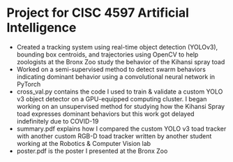 # Project for CISC 4597 Artificial Intelligence
- Created a tracking system using real-time object detection (YOLOv3), bounding box centroids, and trajectories using OpenCV to help zoologists at the Bronx Zoo study the behavior of the Kihansi spray toad
- Worked on a semi-supervised method to detect swarm behaviors indicating dominant behavior using a convolutional neural network in PyTorch
- cross_val.py contains the code I used to train & validate a custom YOLO v3 object detector on a GPU-equipped computing cluster. I began working on an unsupervised method for studying how the Kihansi Spray toad expresses dominant behaviors but this work got delayed indefinitely due to COVID-19
- summary.pdf explains how I compared the custom YOLO v3 toad tracker with another custom RGB-D toad tracker written by another student working at the Robotics & Computer Vision lab
- poster.pdf is the poster I presented at the Bronx Zoo 
